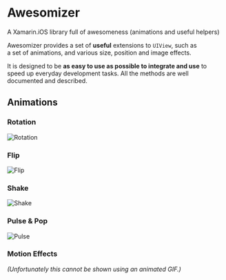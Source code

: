 # Awesomizer

A Xamarin.iOS library full of awesomeness (animations and useful helpers)

Awesomizer provides a set of **useful** extensions to `UIView`, such as  
a set of animations, and various size, position and image effects.

It is designed to be **as easy to use as possible to integrate and use** to 
speed up everyday development tasks. All the methods are well documented 
and described. 

## Animations

### Rotation

![Rotation](https://dl.dropboxusercontent.com/u/7121070/github/UIView-Animation-Extensions/rotate.gif)

### Flip

![Flip](https://dl.dropboxusercontent.com/u/7121070/github/UIView-Animation-Extensions/flip.gif)

### Shake

![Shake](https://dl.dropboxusercontent.com/u/7121070/github/UIView-Animation-Extensions/horizontal_shake.gif)

### Pulse & Pop

![Pulse](https://dl.dropboxusercontent.com/u/7121070/github/UIView-Animation-Extensions/pulse.gif)

### Motion Effects 

_(Unfortunately this cannot be shown using an animated GIF.)_

